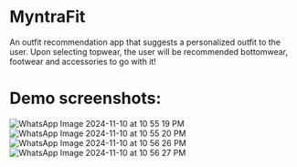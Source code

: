 # MyntraFit

An outfit recommendation app that suggests a personalized outfit to the user. Upon selecting topwear, the user will be recommended bottomwear, footwear and accessories to go with it!

#  Demo screenshots:

![WhatsApp Image 2024-11-10 at 10 55 19 PM](https://github.com/user-attachments/assets/a7b7652c-ee0d-4cc1-97d1-046094ca0e0d)
![WhatsApp Image 2024-11-10 at 10 55 20 PM](https://github.com/user-attachments/assets/5a56f125-e633-4760-bd4d-f966d7b71c60)
![WhatsApp Image 2024-11-10 at 10 56 26 PM](https://github.com/user-attachments/assets/606286cc-0e58-485e-b953-1cd1c4d4bc54)
![WhatsApp Image 2024-11-10 at 10 56 27 PM](https://github.com/user-attachments/assets/a6dd47a5-3597-4110-b3d8-ee9042e3568b)



